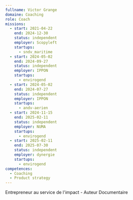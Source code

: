 ```yaml
---
fullname: Victor Grange
domaine: Coaching
role: Coach
missions:
  - start: 2021-04-22
    end: 2024-12-30
    status: independent
    employer: Scopyleft
    startups:
      - sndv_maritime
  - start: 2024-05-02
    end: 2024-09-27
    status: independent
    employer: IPPON
    startups:
      - envirogend
  - start: 2024-05-02
    end: 2024-07-27
    status: independent
    employer: IPPON
    startups:
      - andv-aerien
  - start: 2024-11-15
    end: 2025-02-11
    status: independent
    employer: NUMA
    startups:
      - envirogend
  - start: 2025-02-11
    end: 2025-07-30
    status: independent
    employer: dynergie
    startups:
      - envirogend
competences:
  - Coaching
  - Product strategy
---
```

Entrepreneur au service de l'impact - Auteur Documentaire